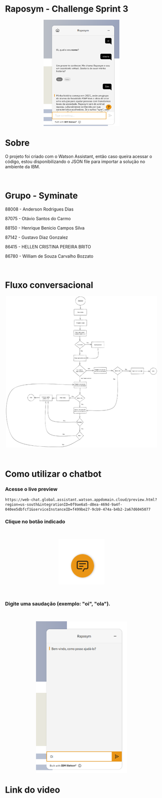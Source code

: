 # Raposym - Challenge Sprint 3 

<p align="center">
  <img align="center" width="250" height="350" src="./images/screen.png">
</p>

# Sobre
O projeto foi criado com o Watson Assistant, então caso queira acessar o código, estou disponibilizando o JSON file para importar a solução no ambiente da IBM.

<br>

# Grupo - Syminate

88008 - Anderson Rodrigues Dias

87075 - Otávio Santos do Carmo

88150 - Henrique Benicio Campos Silva

87142 - Gustavo Diaz Gonzalez

86415 - HELLEN CRISTINA PEREIRA BRITO

86780 - William de Souza Carvalho Bozzato

<br>

# Fluxo conversacional

<p align="center">
  <img align="center" width="500" height="500" src="./images/fluxo.png">
</p>

<br>

# Como utilizar o chatbot

### Acesse o live preview

    https://web-chat.global.assistant.watson.appdomain.cloud/preview.html?region=us-south&integrationID=0f9ae6a5-d8ea-469d-9a4f-040ee5dbfcf1&serviceInstanceID=f499be27-9cb9-474a-b4b2-2a67d6045077

### Clique no botão indicado

<br>

<p align="center">
  <img align="center" width="150" height="150" src="./images/botao.png">
</p>

<br>

### Digite uma saudação (exemplo: "oi", "ola").

<br>

<p align="center">
  <img align="center" width="300" height="500" src="./images/saudacao.png">
</p>

# Link do video

